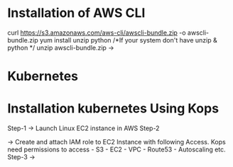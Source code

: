 # Installation of AWS CLI
 curl https://s3.amazonaws.com/aws-cli/awscli-bundle.zip -o awscli-bundle.zip
 yum install unzip python     /*If your system don't have unzip & python */
 unzip awscli-bundle.zip
 -> 
# Kubernetes
# Installation kubernetes Using Kops
Step-1 
 -> Launch Linux EC2 instance in AWS
Step-2
 
 -> Create and attach IAM role to EC2 Instance with following Access.
     Kops need permissions to access
      -	S3
	    - EC2
	    - VPC
	    - Route53
	    - Autoscaling
	      etc.
Step-3
 -> 

